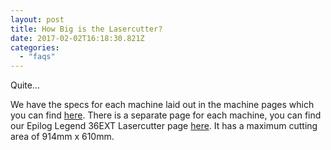 ```yaml
---
layout: post
title: How Big is the Lasercutter?
date: 2017-02-02T16:18:30.821Z
categories:
  - "faqs"
---
```


Quite...

We have the specs for each machine laid out in the machine pages which you can find [here](/lab). There is a separate page for each machine, you can find our Epilog Legend 36EXT Lasercutter page [here](/machines/epilog-legend-36ext). It has a maximum cutting area of 914mm x 610mm.
